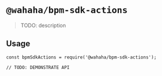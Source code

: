 # `@wahaha/bpm-sdk-actions`

> TODO: description

## Usage

```
const bpmSdkActions = require('@wahaha/bpm-sdk-actions');

// TODO: DEMONSTRATE API
```
